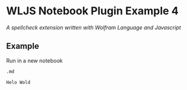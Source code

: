 # WLJS Notebook Plugin Example 4
*A spellcheck extension written with Wolfram Language and Javascript*



## Example
Run in a new notebook

```md
.md

Helo Wold
```
